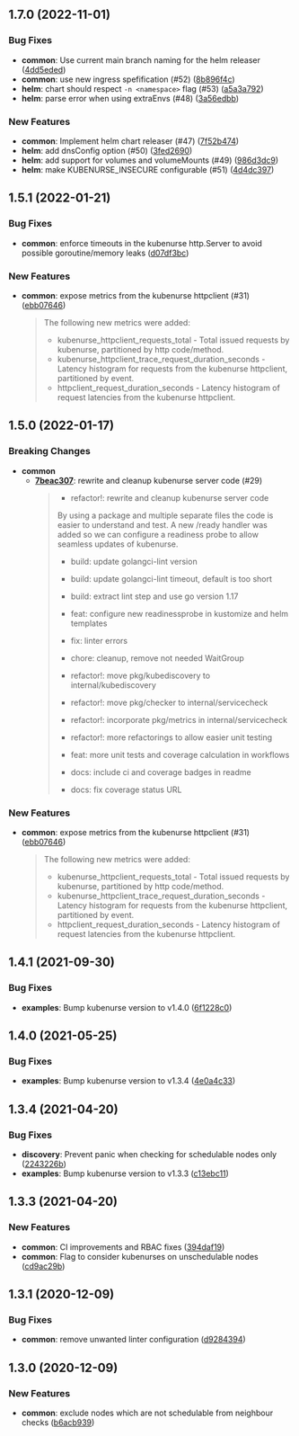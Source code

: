 ## 1.7.0 (2022-11-01)


### Bug Fixes

* **common**: Use current main branch naming for the helm releaser ([4dd5eded](https://github.com/postfinance/kubenurse/commit/4dd5eded))
* **common**: use new ingress spefification (#52) ([8b896f4c](https://github.com/postfinance/kubenurse/commit/8b896f4c))
* **helm**: chart should respect `-n <namespace>` flag (#53) ([a5a3a792](https://github.com/postfinance/kubenurse/commit/a5a3a792))
* **helm**: parse error when using extraEnvs (#48) ([3a56edbb](https://github.com/postfinance/kubenurse/commit/3a56edbb))


### New Features

* **common**: Implement helm chart releaser (#47) ([7f52b474](https://github.com/postfinance/kubenurse/commit/7f52b474))
* **helm**: add dnsConfig option (#50) ([3fed2690](https://github.com/postfinance/kubenurse/commit/3fed2690))
* **helm**: add support for volumes and volumeMounts (#49) ([986d3dc9](https://github.com/postfinance/kubenurse/commit/986d3dc9))
* **helm**: make KUBENURSE_INSECURE configurable (#51) ([4d4dc397](https://github.com/postfinance/kubenurse/commit/4d4dc397))


## 1.5.1 (2022-01-21)


### Bug Fixes

* **common**: enforce timeouts in the kubenurse http.Server to avoid possible goroutine/memory leaks ([d07df3bc](https://github.com/postfinance/kubenurse/commit/d07df3bc))


### New Features

* **common**: expose metrics from the kubenurse httpclient (#31) ([ebb07646](https://github.com/postfinance/kubenurse/commit/ebb07646))
  > The following new metrics were added:
  > * kubenurse_httpclient_requests_total - Total issued requests by kubenurse, partitioned by http code/method.
  > * kubenurse_httpclient_trace_request_duration_seconds - Latency histogram for requests from the kubenurse httpclient, partitioned by event.
  > * httpclient_request_duration_seconds - Latency histogram of request latencies from the kubenurse httpclient.



## 1.5.0 (2022-01-17)


### Breaking Changes

* **common**
  * **[7beac307](https://github.com/postfinance/kubenurse/commit/7beac307)**:
    rewrite and cleanup kubenurse server code  (#29)
    > * refactor!: rewrite and cleanup kubenurse server code
    > 
    > By using a package and multiple separate files the code is easier to
    > understand and test. A new /ready handler was added so we can configure
    > a readiness probe to allow seamless updates of kubenurse.
    > 
    > * build: update golangci-lint version
    > 
    > * build: update golangci-lint timeout, default is too short
    > 
    > * build: extract lint step and use go version 1.17
    > 
    > * feat: configure new readinessprobe in kustomize and helm templates
    > 
    > * fix: linter errors
    > 
    > * chore: cleanup, remove not needed WaitGroup
    > 
    > * refactor!: move pkg/kubediscovery to internal/kubediscovery
    > 
    > * refactor!: move pkg/checker to internal/servicecheck
    > 
    > * refactor!: incorporate pkg/metrics in internal/servicecheck
    > 
    > * refactor!: more refactorings to allow easier unit testing
    > 
    > * feat: more unit tests and coverage calculation in workflows
    > 
    > * docs: include ci and coverage badges in readme
    > 
    > * docs: fix coverage status URL


### New Features

* **common**: expose metrics from the kubenurse httpclient (#31) ([ebb07646](https://github.com/postfinance/kubenurse/commit/ebb07646))
  > The following new metrics were added:
  > * kubenurse_httpclient_requests_total - Total issued requests by kubenurse, partitioned by http code/method.
  > * kubenurse_httpclient_trace_request_duration_seconds - Latency histogram for requests from the kubenurse httpclient, partitioned by event.
  > * httpclient_request_duration_seconds - Latency histogram of request latencies from the kubenurse httpclient.



## 1.4.1 (2021-09-30)


### Bug Fixes

* **examples**: Bump kubenurse version to v1.4.0 ([6f1228c0](https://github.com/postfinance/kubenurse/commit/6f1228c0))



## 1.4.0 (2021-05-25)


### Bug Fixes

* **examples**: Bump kubenurse version to v1.3.4 ([4e0a4c33](https://github.com/postfinance/kubenurse/commit/4e0a4c33))



## 1.3.4 (2021-04-20)


### Bug Fixes

* **discovery**: Prevent panic when checking for schedulable nodes only ([2243226b](https://github.com/postfinance/kubenurse/commit/2243226b))
* **examples**: Bump kubenurse version to v1.3.3 ([c13ebc11](https://github.com/postfinance/kubenurse/commit/c13ebc11))



## 1.3.3 (2021-04-20)


### New Features

* **common**: CI improvements and RBAC fixes ([394daf19](https://github.com/postfinance/kubenurse/commit/394daf19))
* **common**: Flag to consider kubenurses on unschedulable nodes ([cd9ac29b](https://github.com/postfinance/kubenurse/commit/cd9ac29b))



## 1.3.1 (2020-12-09)


### Bug Fixes

* **common**: remove unwanted linter configuration ([d9284394](https://github.com/postfinance/kubenurse/commit/d9284394))



## 1.3.0 (2020-12-09)


### New Features

* **common**: exclude nodes which are not schedulable from neighbour checks ([b6acb939](https://github.com/postfinance/kubenurse/commit/b6acb939))
